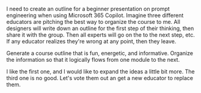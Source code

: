 I need to create an outline for a beginner presentation on prompt engineering when using Microsoft 365 Copilot.  Imagine three different educators are pitching the best way to organize the course to me.  All designers will write down an outline for the first step of their thinking, then share it with the group.  Then all experts will go on the to the next step, etc.  If any educator realizes they're wrong at any point, then they leave.

Generate a course outline that is fun, energetic, and informative.  Organize the information so that it logically flows from one module to the next.



I like the first one, and I would like to expand the ideas a little bit more.  The third one is no good.  Let's vote them out an get a new educator to replace them.
